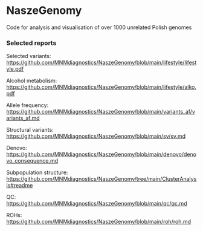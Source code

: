 # NaszeGenomy
Code for analysis and visualisation of over 1000 unrelated Polish genomes

### Selected reports

Selected variants: https://github.com/MNMdiagnostics/NaszeGenomy/blob/main/lifestyle/lifestyle.pdf

Alcohol metabolism: https://github.com/MNMdiagnostics/NaszeGenomy/blob/main/lifestyle/alko.pdf

Allele frequency: https://github.com/MNMdiagnostics/NaszeGenomy/blob/main/variants_af/variants_af.md

Structural variants: https://github.com/MNMdiagnostics/NaszeGenomy/blob/main/sv/sv.md

Denovo: https://github.com/MNMdiagnostics/NaszeGenomy/blob/main/denovo/denovo_consequence.md

Subpopulation structure: https://github.com/MNMdiagnostics/NaszeGenomy/tree/main/ClusterAnalysis#readme

QC: https://github.com/MNMdiagnostics/NaszeGenomy/blob/main/qc/qc.md

ROHs: https://github.com/MNMdiagnostics/NaszeGenomy/blob/main/roh/roh.md
